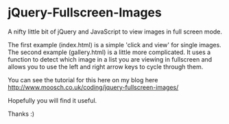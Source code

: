 jQuery-Fullscreen-Images
========================

A nifty little bit of jQuery and JavaScript to view images in full screen mode.

The first example (index.html) is a simple 'click and view' for single images.
The second example (gallery.html) is a little more complicated. It uses a function to detect which image in a list you are viewing in fullscreen and allows you to use the left and right arrow keys to cycle through them.

You can see the tutorial for this here on my blog here http://www.moosch.co.uk/coding/jquery-fullscreen-images/

Hopefully you will find it useful.

Thanks :)